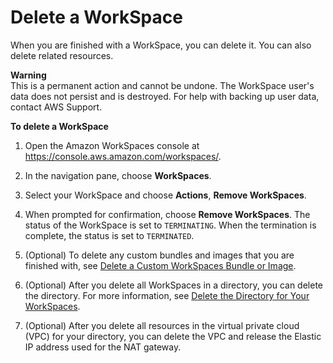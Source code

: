 # Delete a WorkSpace<a name="delete-workspaces"></a>

When you are finished with a WorkSpace, you can delete it\. You can also delete related resources\.

**Warning**  
This is a permanent action and cannot be undone\. The WorkSpace user's data does not persist and is destroyed\. For help with backing up user data, contact AWS Support\.

**To delete a WorkSpace**

1. Open the Amazon WorkSpaces console at [https://console\.aws\.amazon\.com/workspaces/](https://console.aws.amazon.com/workspaces/)\.

1. In the navigation pane, choose **WorkSpaces**\.

1. Select your WorkSpace and choose **Actions**, **Remove WorkSpaces**\.

1. When prompted for confirmation, choose **Remove WorkSpaces**\. The status of the WorkSpace is set to `TERMINATING`\. When the termination is complete, the status is set to `TERMINATED`\.

1. \(Optional\) To delete any custom bundles and images that you are finished with, see [Delete a Custom WorkSpaces Bundle or Image](delete_bundle.md)\.

1. \(Optional\) After you delete all WorkSpaces in a directory, you can delete the directory\. For more information, see [Delete the Directory for Your WorkSpaces](delete-workspaces-directory.md)\.

1. \(Optional\) After you delete all resources in the virtual private cloud \(VPC\) for your directory, you can delete the VPC and release the Elastic IP address used for the NAT gateway\.
